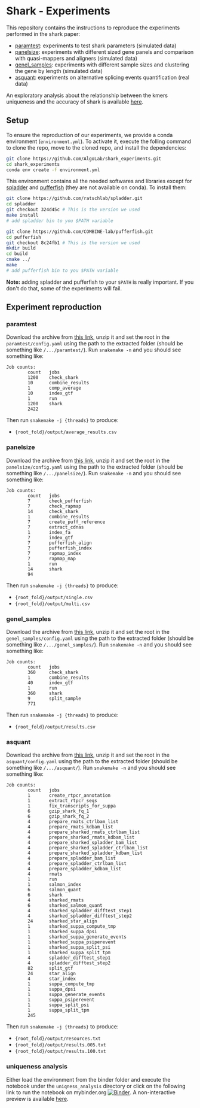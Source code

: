 # Shark - Experiments
This repository contains the instructions to reproduce the experiments performed in the shark paper:
* [paramtest](#paramtest): experiments to test shark parameters (simulated data)
* [panelsize](#panelsize): experiments with different sized gene panels and comparison with quasi-mappers and aligners (simulated data)
* [genel_samples](#genel_samples): experiments with different sample sizes and clustering the gene by length (simulated data)
* [asquant](#asquant): experiments on alternative splicing events quantification (real data)

An exploratory analysis about the relationship between the kmers uniqueness and the accuracy of shark is available [here](#uniqueness-analysis).

## Setup

To ensure the reproduction of our experiments, we provide a conda environment (`environment.yml`). To activate it, execute the folling command to clone the repo, move to the cloned repo, and install the dependencies:
```bash
git clone https://github.com/AlgoLab/shark_experiments.git
cd shark_experiments
conda env create -f environment.yml
```
This environment contains all the needed softwares and libraries except for [spladder](https://github.com/ratschlab/spladder) and [pufferfish](https://github.com/COMBINE-lab/pufferfish) (they are not available on conda). To install them:
```bash
git clone https://github.com/ratschlab/spladder.git
cd spladder
git checkout 324d45c # This is the version we used
make install
# add spladder bin to you $PATH variable

git clone https://github.com/COMBINE-lab/pufferfish.git
cd pufferfish
git checkout 8c24fb1 # This is the version we used
mkdir build
cd build
cmake ../
make
# add pufferfish bin to you $PATH variable
```
**Note:** adding spladder and pufferfish to your `$PATH` is really important. If you don't do that, some of the experiments will fail.


## Experiment reproduction

### paramtest
Download the archive from [this link](https://drive.google.com/file/d/1D4BtTfhE8RLyBA2Y3v-epJGuP-x-mXmf/view), unzip it and set the root in the `paramtest/config.yaml` using the path to the extracted folder (should be something like `/.../paramtest/`). Run `snakemake -n` and you should see something like:
```
Job counts:
        count   jobs
        1200    check_shark
        10      combine_results
        1       comp_average
        10      index_gtf
        1       run
        1200    shark
        2422
```

Then run `snakemake -j {threads}` to produce:
* `{root_fold}/output/average_results.csv`

### panelsize
Download the archive from [this link](https://drive.google.com/file/d/14oO2O6p9oAmt8ejvuNvNCqtZhbmCRx3F/view), unzip it and set the root in the `panelsize/config.yaml` using the path to the extracted folder (should be something like `/.../panelsize/`). Run `snakemake -n` and you should see something like:
```
Job counts:
        count   jobs
        7       check_pufferfish
        7       check_rapmap
        14      check_shark
        1       combine_results
        7       create_puff_reference
        7       extract_cdnas
        1       index_fa
        7       index_gtf
        7       pufferfish_align
        7       pufferfish_index
        7       rapmap_index
        7       rapmap_map
        1       run
        14      shark
        94
```

Then run `snakemake -j {threads}` to produce:
* `{root_fold}/output/single.csv`
* `{root_fold}/output/multi.csv`

### genel_samples
Download the archive from [this link](https://drive.google.com/file/d/1YxJvqeMacMLoRdXlw_7Tw7tsMwMpPvp1/view), unzip it and set the root in the `genel_samples/config.yaml` using the path to the extracted folder (should be something like `/.../genel_samples/`). Run `snakemake -n` and you should see something like:
```
Job counts:
        count   jobs
        360     check_shark
        1       combine_results
        40      index_gtf
        1       run
        360     shark
        9       split_sample
        771
```

Then run `snakemake -j {threads}` to produce:
* `{root_fold}/output/results.csv`

### asquant
Download the archive from [this link](https://drive.google.com/file/d/1xW5JxKH1OL5dWDcrOPFGW9l40tEjHHph/view), unzip it and set the root in the `asquant/config.yaml` using the path to the extracted folder (should be something like `/.../asquant/`). Run `snakemake -n` and you should see something like:
```
Job counts:
        count   jobs
        1       create_rtpcr_annotation
        1       extract_rtpcr_seqs
        1       fix_transcripts_for_suppa
        6       gzip_shark_fq_1
        6       gzip_shark_fq_2
        4       prepare_rmats_ctrlbam_list
        4       prepare_rmats_kdbam_list
        4       prepare_sharked_rmats_ctrlbam_list
        4       prepare_sharked_rmats_kdbam_list
        4       prepare_sharked_spladder_bam_list
        4       prepare_sharked_spladder_ctrlbam_list
        4       prepare_sharked_spladder_kdbam_list
        4       prepare_spladder_bam_list
        4       prepare_spladder_ctrlbam_list
        4       prepare_spladder_kdbam_list
        4       rmats
        1       run
        1       salmon_index
        6       salmon_quant
        6       shark
        4       sharked_rmats
        6       sharked_salmon_quant
        4       sharked_spladder_difftest_step1
        4       sharked_spladder_difftest_step2
        24      sharked_star_align
        1       sharked_suppa_compute_tmp
        1       sharked_suppa_dpsi
        1       sharked_suppa_generate_events
        1       sharked_suppa_psiperevent
        1       sharked_suppa_split_psi
        1       sharked_suppa_split_tpm
        4       spladder_difftest_step1
        4       spladder_difftest_step2
        82      split_gtf
        24      star_align
        4       star_index
        1       suppa_compute_tmp
        1       suppa_dpsi
        1       suppa_generate_events
        1       suppa_psiperevent
        1       suppa_split_psi
        1       suppa_split_tpm
        245
```

Then run `snakemake -j {threads}` to produce:
* `{root_fold}/output/resources.txt`
* `{root_fold}/output/results.005.txt`
* `{root_fold}/output/results.100.txt`

### uniqueness analysis

Either load the environment from the binder folder and execute the notebook under the `uniqness_analysis` directory or click on the following link to run the notebook on mybinder.org [![Binder](https://mybinder.org/badge_logo.svg)](https://mybinder.org/v2/gh/AlgoLab/shark_experiments/master). A non-interactive preview is available [here](uniqness_analysis/notebook.ipynb).
